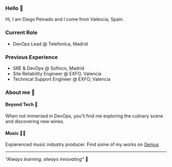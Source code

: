 ### Hello 👋

Hi, I am Diego Peinado and I come from Valencia, Spain. 

### Current Role
- DevOps Lead @ Telefonica, Madrid

### Previous Experience
- SRE & DevOps @ Sofinco, Madrid
- Site Reliability Engineer @ EXFO, Valencia
- Technical Support Engineer @ EXFO, Valencia

### About me 🙂

#### Beyond Tech 🍷
When not immersed in DevOps, you'll find me exploring the culinary scene and discovering new wines.

#### Music 🎹📀
Expierenced music industry producer. Find some of my works on [Genius](https://genius.com/artists/Dp-soundz) 

---
*"Always learning, always innovating"* 🚀

